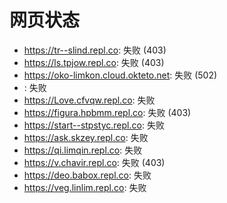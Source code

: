 # 网页状态
- https://tr--slind.repl.co: 失败 (403)
- https://ls.tpjow.repl.co: 失败 (403)
- https://oko-limkon.cloud.okteto.net: 失败 (502)
- : 失败
- https://Love.cfvqw.repl.co: 失败
- https://figura.hpbmm.repl.co: 失败 (403)
- https://start--stpstyc.repl.co: 失败
- https://ask.skzey.repl.co: 失败
- https://qi.limqin.repl.co: 失败
- https://v.chavir.repl.co: 失败 (403)
- https://deo.babox.repl.co: 失败
- https://veg.linlim.repl.co: 失败
